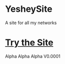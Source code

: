 # YesheySite
A site for all my networks

# [Try the Site](https://yeshey.github.io/YesheySite/main.html)
Alpha Alpha Alpha V0.0001
